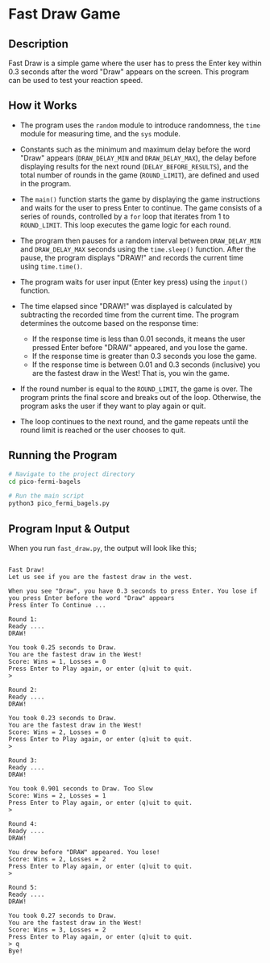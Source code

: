 # Fast Draw Game

## Description

Fast Draw is a simple game where the user has to press the Enter key within 0.3 seconds after the word "Draw" appears on the screen. This program can be used to test your reaction speed.

## How it Works

- The program uses the `random` module to introduce randomness, the `time` module for measuring time, and the `sys` module.

- Constants such as the minimum and maximum delay before the word "Draw" appears (`DRAW_DELAY_MIN` and `DRAW_DELAY_MAX`), the delay before displaying results for the next round (`DELAY_BEFORE_RESULTS`), and the total number of rounds in the game (`ROUND_LIMIT`), are defined and used in the program.

- The `main()` function starts the game by displaying the game instructions and waits for the user to press Enter to continue. The game consists of a series of rounds, controlled by a `for` loop that iterates from 1 to `ROUND_LIMIT`. This loop executes the game logic for each round.

- The program then pauses for a random interval between `DRAW_DELAY_MIN` and `DRAW_DELAY_MAX` seconds using the `time.sleep()` function. After the pause, the program displays "DRAW!" and records the current time using `time.time()`.

- The program waits for user input (Enter key press) using the `input()` function.

- The time elapsed since "DRAW!" was displayed is calculated by subtracting the recorded time from the current time. The program determines the outcome based on the response time:
    - If the response time is less than 0.01 seconds, it means the user pressed Enter before "DRAW" appeared, and you lose the game.
    - If the response time is greater than 0.3 seconds you lose the game.
    - If the response time is between 0.01 and 0.3 seconds (inclusive) you are the fastest draw in the West! That is, you win the game.

- If the round number is equal to the `ROUND_LIMIT`, the game is over. The program prints the final score and breaks out of the loop. Otherwise, the program asks the user if they want to play again or quit.

- The loop continues to the next round, and the game repeats until the round limit is reached or the user chooses to quit.

## Running the Program

```bash
# Navigate to the project directory
cd pico-fermi-bagels

# Run the main script
python3 pico_fermi_bagels.py
```

## Program Input & Output

When you run `fast_draw.py`, the output will look like this;

```

Fast Draw!
Let us see if you are the fastest draw in the west. 

When you see "Draw", you have 0.3 seconds to press Enter. You lose if you press Enter before the word "Draw" appears
Press Enter To Continue ...

Round 1:
Ready ....
DRAW!

You took 0.25 seconds to Draw.
You are the fastest draw in the West!
Score: Wins = 1, Losses = 0
Press Enter to Play again, or enter (q)uit to quit.
> 

Round 2:
Ready ....
DRAW!

You took 0.23 seconds to Draw.
You are the fastest draw in the West!
Score: Wins = 2, Losses = 0
Press Enter to Play again, or enter (q)uit to quit.
> 

Round 3:
Ready ....
DRAW!

You took 0.901 seconds to Draw. Too Slow
Score: Wins = 2, Losses = 1
Press Enter to Play again, or enter (q)uit to quit.
> 

Round 4:
Ready ....
DRAW!

You drew before "DRAW" appeared. You lose!
Score: Wins = 2, Losses = 2
Press Enter to Play again, or enter (q)uit to quit.
> 

Round 5:
Ready ....
DRAW!

You took 0.27 seconds to Draw.
You are the fastest draw in the West!
Score: Wins = 3, Losses = 2
Press Enter to Play again, or enter (q)uit to quit.
> q
Bye!
```
